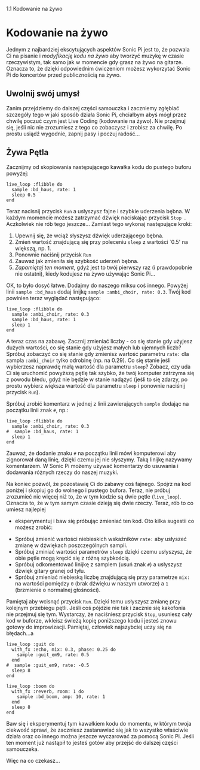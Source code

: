 1.1 Kodowanie na żywo

# Kodowanie na żywo

Jednym z najbardziej ekscytujących aspektów Sonic Pi jest to, że pozwala Ci na 
pisanie i *modyfikację kodu na żywo* aby tworzyć muzykę w czasie rzeczywistym, 
tak samo jak w momencie gdy grasz na żywo na gitarze. Oznacza to, że dzięki odpowiednim 
ćwiczeniom możesz wykorzytać Sonic Pi do koncertów przed publicznością na żywo.

## Uwolnij swój umysł

Zanim przejdziemy do dalszej części samouczka i zaczniemy zgłębiać szczegóły 
tego w jaki sposób działa Sonic Pi, chciałbym abyś mógł przez chwilę poczuć 
czym jest Live Coding (kodowanie na żywo). Nie przejmuj się, jeśli nic nie zrozumiesz 
z tego co zobaczysz i zrobisz za chwilę. Po prostu usiądź wygodnie, zapnij pasy 
i poczuj radość...

## Żywa Pętla

Zacznijmy od skopiowania następującego kawałka kodu do pustego buforu powyżej: 

```
live_loop :flibble do
  sample :bd_haus, rate: 1
  sleep 0.5
end
```

Teraz nacisnij przycisk `Run` a usłyszysz fajne i szybkie 
uderzenia bębna. W każdym momencie możesz zatrzymać dźwięk naciskając 
przycisk `Stop `. Aczkolwiek nie rób tego jeszcze... Zamiast tego wykonaj 
następujące kroki: 

1. Upewnij się, że wciąż słyszysz dźwięk uderzającego bębna.
2. Zmień wartość znajdującą się przy poleceniu `sleep` z wartości `0.5' na 
większą, np. 1.
3. Ponownie naciśnij przycisk `Run`
4. Zauważ jak zmieniła się szybkość uderzeń bębna.
5. *Zapamiętaj ten moment*, gdyż jest to twój pierwszy raz (i prawdopobnie 
  nie ostatni), kiedy kodujesz na żywo używając Sonic Pi...

OK, to było dosyć łatwe. Dodajmy do naszego miksu coś innego. Powyżej 
linii `sample :bd_haus` dodaj linijkę `sample :ambi_choir, rate: 0.3`. Twój kod 
powinien teraz wyglądać następująco:

```
live_loop :flibble do
  sample :ambi_choir, rate: 0.3
  sample :bd_haus, rate: 1
  sleep 1
end
```

A teraz czas na zabawę. Zacznij zmieniać liczby - co się stanie gdy użyjesz 
dużych wartości, co się stanie gdy użyjesz małych lub ujemnych liczb? 
Spróbuj zobaczyć co się stanie gdy zmienisz wartość parametru `rate:` dla 
sampla `:ambi_choir` tylko odrobinę (np. na 0.29). Co się stanie jeśli 
wybierzesz naprawdę małą wartość dla parametru `sleep`? Zobacz, czy uda Ci się 
uruchomić powyższą pętlę tak szybko, że twój komputer zatrzyma się z powodu błedu, 
gdyż nie będzie w stanie nadążyć (jeśli to się zdarzy, po prostu wybierz 
większa wartość dla parametru `sleep` i ponownie naciśnij przycisk `Run`).

Spróbuj zrobić komentarz w jednej z linii zawierających `sample` dodając na 
początku linii znak `#`, np.:

```
live_loop :flibble do
  sample :ambi_choir, rate: 0.3
#  sample :bd_haus, rate: 1
  sleep 1
end

```

Zauważ, że dodanie znaku `#` na początku linii mówi komputerowi aby zignorował 
daną linię, dzięki czemu jej nie słyszymy. Taką linijkę nazywamy komentarzem. 
W Sonic Pi możemy używać komentarzy do usuwania i dodawania różnych rzeczy do 
naszej muzyki.

Na koniec pozwól, że pozostawię Ci do zabawy coś fajnego. Spójrz na kod poniżej 
i skopiuj go do wolnego i pustego bufora. Teraz, nie próbuj 
zrozumieć nic więcej niż to, że w tym kodzie są dwie pętle (`live_loop`). Oznacza to, 
że w tym samym czasie dzieją się dwie rzeczy. Teraz, rób to co umiesz najlepiej 
- eksperymentuj i baw się próbując zmieniać ten kod. Oto kilka sugestii 
co możesz zrobić:

* Spróbuj zmienić wartości niebieskich wskaźników `rate:` aby usłyszeć zmianę 
  w dźwiękach poszczególnych sampli.
* Spróbuj zminiać wartości parametrów `sleep` dzięki czemu usłyszysz, że obie 
  pętle mogą kręcić się z różną szybkością.
* Spróbuj odkomentować linijkę z samplem (usuń znak `#`) a usłyszysz dźwięk 
  gitary granej od tyłu.
* Spróbuj zmieniać niebieską liczbę znajdującą się przy parametrze `mix:` 
  na wartości pomiędzy `0` (brak dźwięku w naszym utworze) a `1` (brzmienie 
  o normalnej głośności).

Pamiętaj aby wcisnąć przycisk `Run`. Dzięki temu usłyszysz zmianę przy kolejnym 
przebiegu pętli. Jeśli coś pójdzie nie tak i zacznie się kakofonia nie przejmuj 
się tym. Wystarczy, że naciśniesz przycisk `Stop`, usuniesz cały kod w buforze, 
wkleisz świeżą kopię poniższego kodu i jesteś znowu gotowy do improwizacji. Pamiętaj, 
człowiek najszybciej uczy się na błędach...a

```
live_loop :guit do
  with_fx :echo, mix: 0.3, phase: 0.25 do
    sample :guit_em9, rate: 0.5
  end
#  sample :guit_em9, rate: -0.5
  sleep 8
end

live_loop :boom do
  with_fx :reverb, room: 1 do
    sample :bd_boom, amp: 10, rate: 1
  end
  sleep 8
end
```

Baw się i eksperymentuj tym kawałkiem kodu do momentu, w którym twoja ciekwość 
sprawi, że zaczniesz zastanawiać się jak to wszystko właściwie działa 
oraz co innego można jeszcze wyczarować za pomocą Sonic Pi. Jeśli ten moment 
już nastąpił to jesteś gotów aby przejść do dalszej części samouczeka.

Więc na co czekasz...
